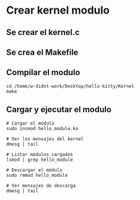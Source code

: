 # Crear kernel modulo

## Se crear el kernel.c

## Se crea el Makefile

## Compilar el modulo

```
cd /home/w-didnt-work/Desktop/hello-kitty/Kernel
make
```

## Cargar y ejecutar el modulo

```
# Cargar el módulo
sudo insmod hello_module.ko

# Ver los mensajes del kernel
dmesg | tail

# Listar módulos cargados
lsmod | grep hello_module

# Descargar el módulo
sudo rmmod hello_module

# Ver mensajes de descarga
dmesg | tail
```
